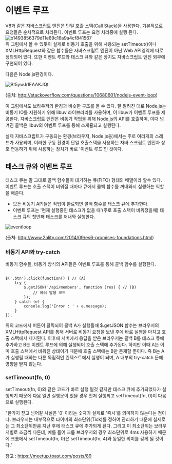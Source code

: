 
# 이벤트 루프
V8과 같은 자바스크립트 엔진은 단일 호출 스택(Call Stack)을 사용한다. 기본적으로 요청들은 순차적으로 처리된다. 
이벤트 루프는 요청 처리중에 실행 된다. 
<br/>
![b1493856379d11e69c16a9a4cf841567](https://user-images.githubusercontent.com/12015609/169777761-1a2f5760-9364-4815-b526-82723c6d1d34.png)
<br/>
위 그림에서 볼 수 있듯이 실제로 비동기 호출을 위해 사용되는 setTimeout()이나 XMLHttpRequest와 같은 함수들은
자바스크립트 엔진이 아닌 Web API영역에 따로 정의되어 있다. 또한 이벤트 루프와 테스크 큐와 같은 장치도 
자바스크립트 엔진 외부에 구현되어 있다. 


다음은 Node.js환경이다.

![Bt5ywJrIEAAKJQt](https://user-images.githubusercontent.com/12015609/169780200-a1914b26-7c94-47eb-b7a0-3395b5ef814e.jpg)

(출처: http://stackoverflow.com/questions/10680601/nodejs-event-loop)

이 그림에서도 브라우저의 환경과 비슷한 구조를 볼 수 있다.
잘 알려진 대로 Node.js는 비동기 IO를 지원하기 위해 libuv 라이브러리를 사용하며, 이 libuv가 이벤트 루프를 제공한다. 
자바스크립트 엔진은 비동기 작업을 위해 Node.js의 API를 호출하며, 이때 넘겨진 콜백은 libuv의 이벤트 루프를 통해 스케쥴되고 실행된다.

실제 자바스크립트가 구동되는 환경(브라우저, Node.js등)에서는 주로 여러개의 스레드가 사용되며, 이러한 구동 환경이 단일 호출스택을 
사용하는 자바 스크립트 엔진과 상호 연동하기 위해 사용하는 장치가 바로 '이벤트 루프'인 것이다.


## 태스크 큐와 이벤트 루프
태스크 큐는 말 그대로 콜백 함수들이 대기하는 큐(FIFO) 형태의 배열이라 할수 있다. 이벤트 루프는 호출 스택이 비워질 때마다 큐에서 콜백 함수를 꺼내와서 실행하는 역할을 해준다.

- 모든 비동기 API들은 작업이 완료되면 콜백 함수를 태스크 큐에 추가한다.
- 이벤트 루프는 '현재 실행중인 태스크가 없을 때'(주로 호출 스택이 비워졌을때) 태스크 큐의 첫번째 태스크를 꺼내와 실행한다.

![eventloop](https://user-images.githubusercontent.com/12015609/169938181-5d3123c1-597b-455e-91f6-df12c56519df.jpg)

(출처: http://www.2ality.com/2014/09/es6-promises-foundations.html)


### 비동기 API와 try-catch
비동기 함수들, 비동기 방식의 API들은 이벤트 루프를 통해 콜백 함수를 실행한다.
<pre><code>
$('.btn').click(function() { // (A)
    try {
        $.getJSON('/api/members', function (res) { // (B)
            // 에러 발생 코드
        });
    } catch (e) {
        console.log('Error : ' + e.message);
    }
});
</code></pre>
위의 코드에서 버튼이 클릭되어 콜백 A가 실행될때 $.getJSON 함수는 브라우저의 XMLHttpRequest API를 통해 서버로 비동기 요청을 보낸 후에 
바로 실행을 마치고 호출 스택에서 제거된다. 이후에 서버에서 응답을 받은 브라우저는 콜백 B를 태스크 큐에 추가하고 B는 이벤트 루프에 의해 실행되어 호출 스택에 추가된다. 
하지만 이때 A는 이미 호출 스택에서 비워진 상태이기 때문에 호출 스택에는 B만 존재할 뿐이다. 즉 B는 A가 실행될 때와는 다른 독립적인 컨텍스트에서 
실행이 되며, A 내부의 try-catch 문에 영향을 받지 않는다.

### setTimeout(fn, 0)
setTimeout(fn, 0)와 같은 코드가 바로 실행 될것 같지만 태스크 큐에 추가되었다가 실행되기 때문에 다음 일반 실행문이 있을 경우 먼저 실행되고 setTimeout(fn, 0)이 다음으로 실행된다. 

"한가지 짚고 넘어갈 사실은 '0' 이라는 숫자가 실제로 '즉시'를 의미하지 않는다는 점이다. 브라우저는 내부적으로 타이머의 최소단위(Tick)를 정하여 관리하기 때문에 실제로는 그 최소단위만큼 지난 후에 태스크 큐에 추가되게 된다. 그리고 이 최소단위는 브라우저별로 조금씩 다른데, 예를 들어 크롬 브라우저의 경우 최소단위로 4ms 사용하기 때문에 크롬에서 setTimeout(fn, 0)은 setTimeout(fn, 4)와 동일한 의미를 갖게 될 것이다."



참고 : https://meetup.toast.com/posts/89

